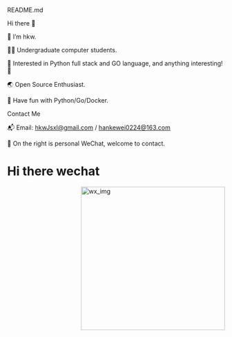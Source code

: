 README.md

<!---
HkwJsxl/HkwJsxl is a ✨ special ✨ repository because its `README.md` (this file) appears on your GitHub profile.
--->

Hi there 👋

🥷 I’m hkw.

👨‍🎓 Undergraduate computer students.

🧪 Interested in Python full stack and GO language, and anything interesting! 🤩

🌏 Open Source Enthusiast.

🌱 Have fun with Python/Go/Docker.

Contact Me

📬 Email: hkwJsxl@gmail.com / hankewei0224@163.com

🌱 On the right is personal WeChat, welcome to contact.

# Hi there wechat

<img align="right" alt="wx_img" width="333px" src="https://images.cnblogs.com/cnblogs_com/blogs/746036/galleries/2159824/o_220512093722_%E5%BE%AE%E4%BF%A1.jpg" />

